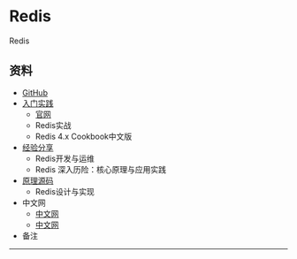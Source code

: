 #   Redis

Redis


##  资料

-   [GitHub](https://github.com/antirez/redis)
-   [入门实践](action/README.md)
    -   [官网](https://redis.io)
    -   Redis实战
    -   Redis 4.x Cookbook中文版
-   [经验分享](experience/REAMDE.md)
    -   Redis开发与运维
    -   Redis 深入历险：核心原理与应用实践
-   [原理源码](source/README.md)
    -   Redis设计与实现
-   中文网
    -   [中文网](http://www.redis.cn/)
    -   [中文网](http://www.redis.net.cn/)
-   备注

----

